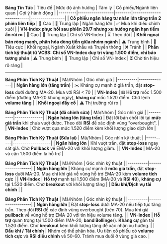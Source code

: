 **Bảng Tin Tức**
| Tiêu đề | Mức độ ảnh hưởng | Tâm lý | Cổ phiếu/Ngành liên quan | Gợi ý hành động |
|---------|------------------|--------|--------------------------|-----------------|
| **Cổ phiếu ngân hàng tư nhân lớn tăng trần 2 phiên liên tiếp** | 🚨 Cao | 🔵 Trung lập | Ngân hàng lớn | ✅ Mua khi điều chỉnh xuôi |
| **VN-Index phục hồi sau phiên 29/7 nhưng xu hướng ngắn hạn tiềm ẩn rủi ro** | 🚨 Cao | 🔵 Trung lập | Chỉ số VN-Index | ⏳ Theo dõi |
| **Khối ngoại bán ròng mạnh, phân hóa dòng tiền giữa nhóm ngành** | ⚠️ Trung bình | 🔴 Tiêu cực | Khối ngoại, Ngành Xuất khẩu và Truyền thông | ❌ Tránh |
| **Phân tích kỹ thuật từ VCBS: Chỉ số VN-Index duy trì vùng 1.500 điểm, chỉ báo tương phản** | ⚠️ Trung bình | 🔵 Trung lập | Chỉ số VN-Index | ⏳ Chờ tín hiệu rõ ràng |

---

**Bảng Phân Tích Kỹ Thuật**
| Mã/Nhóm | Góc nhìn giá |
|----------|--------------|
| **Ngân hàng lớn (tăng trần)** | ✂️ Kháng cự mạnh ở giá trần, đặt **stop-loss** dưới đường MA-20. Mua với RSI < 70 |
| **VN-Index** | ⚅ **Hỗ trợ** mốc 1.500 điểm (đường MA-20 khung ngày), **kháng cự** mốc 1.520 điểm. Chờ lệnh **volume tăng** |
| **Khối ngoại đẩy cổ** | ⚠️ Thị trường rủi ro |

**Bảng Phân Tích Kỹ Thuật (đã chỉnh sửa)**
| Mã/Nhóm | Góc nhìn giá |
|----------|--------------|
| **Ngân hàng lớn (tăng trần)** | Đặt lời bán chốt lời tại **mức giá trần** khi chưa vượt được. Theo dõi **RSI** để xác định vùng "overbought". |
| **VN-Index** | Chờ vượt qua mức 1.520 điểm kèm khối lượng giao dịch lớn |

**Bảng Phân Tích Kỹ Thuật (Sửa lại)**
| Mã/Nhóm | Góc nhìn kỹ thuật |
|----------|-------------------|
| **Ngân hàng lớn** | Khi vượt trần, đặt **stop-loss** ngay sát giá. Chờ **Pullback** về EMA-20 với khối lượng giảm. |
| **VN-Index** | MA-20 và cận 1.500 điểm là hỗ trợ |

**Bảng Phân Tích Kỹ Thuật**
| Mã/Nhóm | Góc nhìn kỹ thuật |
|----------|-------------------|
| **Ngân hàng lớn** | Kháng cự mạnh ở **mức giá trần**, đặt **stop-loss** dưới MA-20. Mua chỉ khi giá về vùng hỗ trợ EMA-20 kèm **volume tích cực** |
| **VN-Index** | **Hỗ trợ** mạnh tại 1.500 điểm (MA-20 và **RSI 40**), **kháng cự** tại 1.520 điểm. Chờ **breakout** với khối lượng tăng |
| **Dầu khí/Dịch vụ tài chính** |  |

**Bảng Phân Tích Kỹ Thuật**
| Mã/Nhóm | Góc nhìn kỹ thuật |
|----------|-------------------|
| **Ngân hàng lớn** | Đặt **stop-loss** dưới MA-20 nếu tiếp tục tăng trần. Theo dõi **RSI** để xác định vùng overbought (trên 70). Mua khi giá **pullback** về vùng hỗ trợ EMA-20 với tín hiệu volume tăng. |
| **VN-Index** | **Hỗ trợ** quan trọng tại 1.500 điểm (MA-20, **band Bollinger**). **Kháng cự** gần tại 1.520 điểm. Chờ **breakout** kèm khối lượng tăng để xác nhận xu hướng. |
| **Dầu khí / Tài chính** | Nhóm có thể phân hóa. Ưu tiên cổ phiếu có **volume tích cực** và **RSI điều chỉnh** về 50-60. Tránh mua đuổi ở vùng giá cao. |
